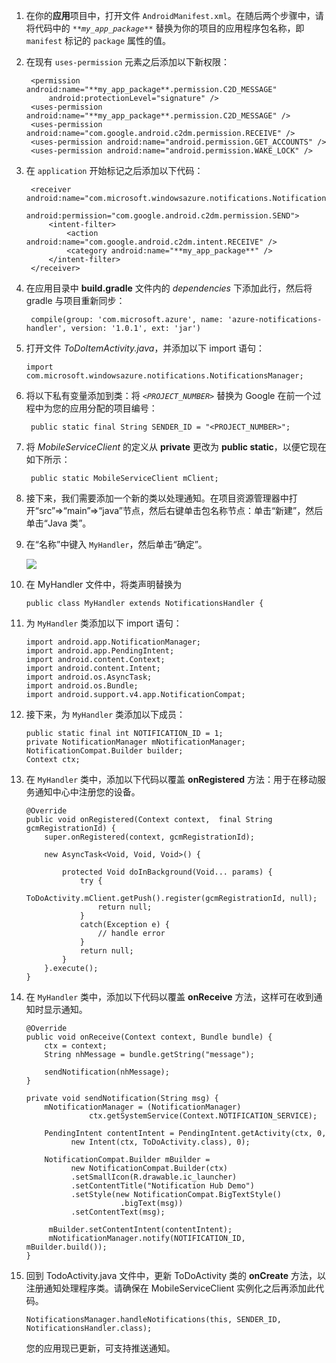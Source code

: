 1. 在你的**应用**项目中，打开文件 `AndroidManifest.xml`。在随后两个步骤中，请将代码中的 _`**my_app_package**`_ 替换为你的项目的应用程序包名称，即 `manifest` 标记的 `package` 属性的值。 

2. 在现有  `uses-permission` 元素之后添加以下新权限：

        <permission android:name="**my_app_package**.permission.C2D_MESSAGE" 
            android:protectionLevel="signature" />
        <uses-permission android:name="**my_app_package**.permission.C2D_MESSAGE" /> 
        <uses-permission android:name="com.google.android.c2dm.permission.RECEIVE" />
        <uses-permission android:name="android.permission.GET_ACCOUNTS" />
        <uses-permission android:name="android.permission.WAKE_LOCK" />

3. 在 `application` 开始标记之后添加以下代码：

        <receiver android:name="com.microsoft.windowsazure.notifications.NotificationsBroadcastReceiver"
                                         android:permission="com.google.android.c2dm.permission.SEND">
            <intent-filter>
                <action android:name="com.google.android.c2dm.intent.RECEIVE" />
                <category android:name="**my_app_package**" />
            </intent-filter>
        </receiver>

4. 在应用目录中 **build.gradle** 文件内的 *dependencies* 下添加此行，然后将 gradle 与项目重新同步：

        compile(group: 'com.microsoft.azure', name: 'azure-notifications-handler', version: '1.0.1', ext: 'jar')

5.  打开文件  *ToDoItemActivity.java*，并添加以下 import 语句：

        import com.microsoft.windowsazure.notifications.NotificationsManager;

6. 将以下私有变量添加到类：将 _`<PROJECT_NUMBER>`_ 替换为 Google 在前一个过程中为您的应用分配的项目编号：

        public static final String SENDER_ID = "<PROJECT_NUMBER>";

7. 将 *MobileServiceClient* 的定义从 **private** 更改为 **public static**，以便它现在如下所示：

        public static MobileServiceClient mClient;

8. 接下来，我们需要添加一个新的类以处理通知。在项目资源管理器中打开“src”=>“main”=>“java”节点，然后右键单击包名称节点：单击“新建”，然后单击“Java 类”。

9. 在“名称”中键入 `MyHandler`，然后单击“确定”。

    ![](./media/mobile-services-android-get-started-push/android-studio-create-class.png)

10. 在 MyHandler 文件中，将类声明替换为

        public class MyHandler extends NotificationsHandler {

11. 为  `MyHandler` 类添加以下 import 语句：

        import android.app.NotificationManager;
        import android.app.PendingIntent;
        import android.content.Context;
        import android.content.Intent;
        import android.os.AsyncTask;
        import android.os.Bundle;
        import android.support.v4.app.NotificationCompat;

12. 接下来，为  `MyHandler` 类添加以下成员：

        public static final int NOTIFICATION_ID = 1;
        private NotificationManager mNotificationManager;
        NotificationCompat.Builder builder;
        Context ctx;

13. 在  `MyHandler` 类中，添加以下代码以覆盖 **onRegistered** 方法：用于在移动服务通知中心中注册您的设备。

        @Override
        public void onRegistered(Context context,  final String gcmRegistrationId) {
            super.onRegistered(context, gcmRegistrationId);

            new AsyncTask<Void, Void, Void>() {

                protected Void doInBackground(Void... params) {
                    try {
                        ToDoActivity.mClient.getPush().register(gcmRegistrationId, null);
                        return null;
                    }
                    catch(Exception e) { 
                        // handle error    		    
                    }
                    return null;  		    
                }
            }.execute();
        }

14. 在  `MyHandler` 类中，添加以下代码以覆盖 **onReceive** 方法，这样可在收到通知时显示通知。

        @Override
        public void onReceive(Context context, Bundle bundle) {
            ctx = context;
            String nhMessage = bundle.getString("message");

            sendNotification(nhMessage);
        }

        private void sendNotification(String msg) {
            mNotificationManager = (NotificationManager)
                      ctx.getSystemService(Context.NOTIFICATION_SERVICE);

            PendingIntent contentIntent = PendingIntent.getActivity(ctx, 0,
                  new Intent(ctx, ToDoActivity.class), 0);

            NotificationCompat.Builder mBuilder =
                  new NotificationCompat.Builder(ctx)
                  .setSmallIcon(R.drawable.ic_launcher)
                  .setContentTitle("Notification Hub Demo")
                  .setStyle(new NotificationCompat.BigTextStyle()
                             .bigText(msg))
                  .setContentText(msg);

             mBuilder.setContentIntent(contentIntent);
             mNotificationManager.notify(NOTIFICATION_ID, mBuilder.build());
        }

15. 回到 TodoActivity.java 文件中，更新 ToDoActivity 类的 **onCreate** 方法，以注册通知处理程序类。请确保在 MobileServiceClient 实例化之后再添加此代码。

        NotificationsManager.handleNotifications(this, SENDER_ID, NotificationsHandler.class);

    您的应用现已更新，可支持推送通知。

<!-- URLs. -->
[移动服务 Android SDK]: http://aka.ms/Iajk6q
